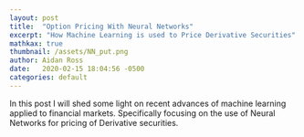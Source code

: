 ```yaml
---
layout: post
title:  "Option Pricing With Neural Networks"
excerpt: "How Machine Learning is used to Price Derivative Securities"
mathkax: true
thumbnail: /assets/NN_put.png
author: Aidan Ross
date:   2020-02-15 18:04:56 -0500
categories: default
---
```


In this post I will shed some light on recent advances of machine learning applied to financial markets.
Specifically focusing on the use of Neural Networks for pricing of Derivative securities.
